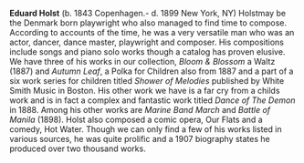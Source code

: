
**Eduard Holst** (b. 1843 Copenhagen.- d. 1899 New York, NY) Holstmay be the Denmark born playwright who also managed to find time to compose. According to accounts of the time, he was a very versatile man who was an actor, dancer, dance master, playwright and composer. His compositions include songs and piano solo works though a catalog has proven elusive. We have three of his works in our collection, *Bloom & Blossom* a Waltz (1887) and *Autumn Leaf*, a Polka for Children also from 1887 and a part of a six work series for children titled *Shower of Melodies* published by White Smith Music in Boston. His other work we have is a far cry from a childs work and is in fact a complex and fantastic work titled *Dance of The Demon* in 1888. Among his other works are *Marine Band March* and *Battle of Manila* (1898). Holst also composed a comic opera, Our Flats and a comedy, Hot Water. Though we can only find a few of his works listed in various sources, he was quite prolific and a 1907 biography states he produced over two thousand works.